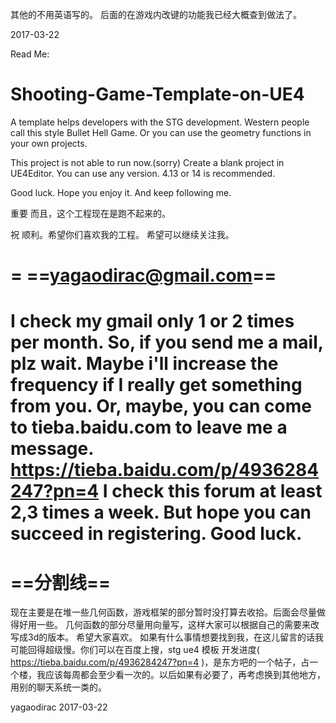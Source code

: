 其他的不用英语写的。
后面的在游戏内改键的功能我已经大概查到做法了。

2017-03-22



Read Me:


# Shooting-Game-Template-on-UE4
A template helps developers with the STG development. Western people call this style Bullet Hell Game. Or you can use the geometry functions in your own projects.

This project is not able to run now.(sorry)
Create a blank project in UE4Editor. You can use any version. 4.13 or 14 is recommended.

Good luck. Hope you enjoy it.
And keep following me.

重要
而且，这个工程现在是跑不起来的。                         

祝 顺利。希望你们喜欢我的工程。
希望可以继续关注我。

=
==yagaodirac@gmail.com==
=
I check my gmail only 1 or 2 times per month. So, if you send me a mail, plz wait. Maybe i'll increase the frequency if I really get something from you.
Or, maybe, you can come to tieba.baidu.com to leave me a message.
https://tieba.baidu.com/p/4936284247?pn=4
I check this forum at least 2,3 times a week.
But hope you can succeed in registering. Good luck.
=
==分割线==
=
现在主要是在堆一些几何函数，游戏框架的部分暂时没打算去收拾。后面会尽量做得好用一些。
几何函数的部分尽量用向量写，这样大家可以根据自己的需要来改写成3d的版本。
希望大家喜欢。
如果有什么事情想要找到我，在这儿留言的话我可能回得超级慢。你们可以在百度上搜，stg ue4 模板 开发进度( https://tieba.baidu.com/p/4936284247?pn=4 )，是东方吧的一个帖子，占一个楼，我应该每周都会至少看一次的。以后如果有必要了，再考虑换到其他地方，用别的聊天系统一类的。

yagaodirac 2017-03-22
